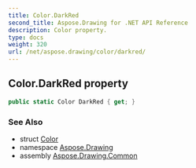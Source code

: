 ```yaml
---
title: Color.DarkRed
second_title: Aspose.Drawing for .NET API Reference
description: Color property. 
type: docs
weight: 320
url: /net/aspose.drawing/color/darkred/
---
```

## Color.DarkRed property

```csharp
public static Color DarkRed { get; }
```

### See Also

* struct [Color](../)
* namespace [Aspose.Drawing](../../color/)
* assembly [Aspose.Drawing.Common](../../../)


